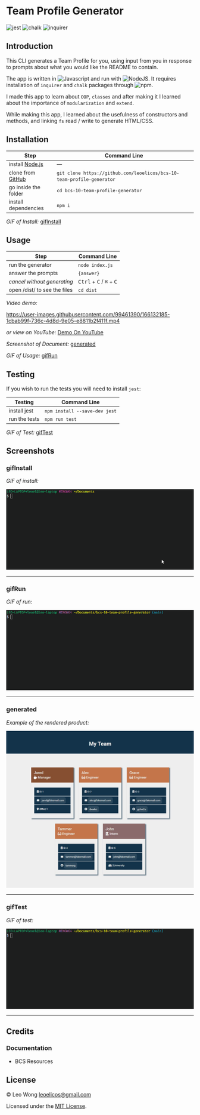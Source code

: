 # Team Profile Generator

![jest](https://img.shields.io/badge/16.14.2-0?label=jest&labelColor=white&color=black) ![chalk](https://img.shields.io/badge/4.1.2-0?label=chalk&labelColor=white&color=black) ![inquirer](https://img.shields.io/badge/8.2.2-0?label=inquirer&labelColor=white&color=black)

## Introduction

This CLI generates a Team Profile for you, using input from you in response to prompts about what you would like the README to contain.

The app is written in ![Javascript](https://img.shields.io/badge/ES6-0?label=javascript&labelColor=white&color=black) and run with ![NodeJS](https://img.shields.io/badge/16.14.2-0?label=node.js&labelColor=white&color=black). It requires installation of `inquirer` and `chalk` packages through ![npm](https://img.shields.io/badge/8.x-0?label=npm&labelColor=white&color=black).

I made this app to learn about `OOP`, `classes` and after making it I learned about the importance of `modularization` and `extend`.

While making this app, I learned about the usefulness of constructors and methods, and linking `fs` read / write to generate HTML/CSS.

## Installation

| Step                                                                           | Command Line                                                           |
| ------------------------------------------------------------------------------ | ---------------------------------------------------------------------- |
| install [Node.js](https://nodejs.org/en/download/)                             | —                                                                      |
| clone from [GitHub](https://github.com/leoelicos/bcs-09-good-readme-generator) | `git clone https://github.com/leoelicos/bcs-10-team-profile-generator` |
| go inside the folder                                                           | `cd bcs-10-team-profile-generator`                                     |
| install dependencies                                                           | `npm i`                                                                |

_GIF of Install:_ [gifInstall](#gifInstall)

## Usage

| Step                         | Command Line                                                 |
| ---------------------------- | ------------------------------------------------------------ |
| run the generator            | `node index.js`                                              |
| answer the prompts           | `{answer}`                                                   |
| _cancel without generating_  | <kbd>Ctrl</kbd> + <kbd>C</kbd> / <kbd>⌘</kbd> + <kbd>C</kbd> |
| open /dist/ to see the files | `cd dist`                                                    |

_Video demo:_

https://user-images.githubusercontent.com/99461390/166132185-1cbab99f-736c-4d8d-9e05-e8811b2f411f.mp4

_or view on YouTube:_ [Demo On YouTube](https://youtu.be/lAuM7ytCxaU)

_Screenshot of Document:_ [generated](#generated)

_GIF of Usage:_ [gifRun](#gifRun)

## Testing

If you wish to run the tests you will need to install `jest`:

| Testing       | Command Line                  |
| ------------- | ----------------------------- |
| install jest  | `npm install --save-dev jest` |
| run the tests | `npm run test`                |

_GIF of Test:_ [gifTest](#gifTest)

## Screenshots

### gifInstall

_GIF of install:_

![gifInstall](./Assets/img/gifInstall.gif)

---

### gifRun

_GIF of run:_

![gifRun](./Assets/img/gifRun.gif)

---

### generated

_Example of the rendered product:_

![document](./Assets/img/generated.jpg)

---

### gifTest

_GIF of test:_

![gifTest](./Assets/img/gifTest.gif)

---

## Credits

### Documentation

-  BCS Resources

## License

&copy; Leo Wong <leoelicos@gmail.com>

Licensed under the [MIT License](./LICENSE).
